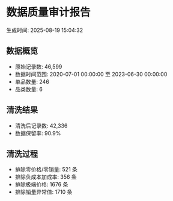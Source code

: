 # 数据质量审计报告
生成时间: 2025-08-19 15:04:32

## 数据概览
- 原始记录数: 46,599
- 数据时间范围: 2020-07-01 00:00:00 至 2023-06-30 00:00:00
- 单品数量: 246
- 品类数量: 6

## 清洗结果
- 清洗后记录数: 42,336
- 数据保留率: 90.9%

## 清洗过程
- 排除零价格/零销量: 521 条
- 排除负成本加成率: 356 条
- 排除极端价格: 1676 条
- 排除销量异常值: 1710 条